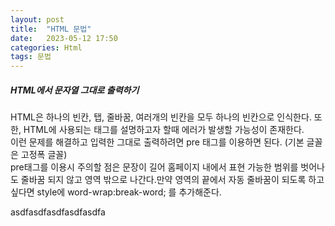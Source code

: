 ```yaml
---
layout: post
title:  "HTML 문법"
date:   2023-05-12 17:50
categories: Html
tags: 문법
---
```


<h5> HTML에서 문자열 그대로 출력하기  </h5>
<p> HTML은 하나의 빈칸, 탭, 줄바꿈, 여러개의 빈칸을 모두 하나의 빈칸으로 인식한다. 또한, HTML에 사용되는 태그를 설명하고자 할때 에러가 발생할 가능성이 존재한다.<br>
이런 문제를 해결하고 입력한 그대로 출력하려면 pre 태그를 이용하면 된다. (기본 글꼴은 고정폭 글꼴)<br>
pre태그를 이용시 주의할 점은 문장이 길어 홈페이지 내에서 표현 가능한 범위를 벗어나도 줄바꿈 되지 않고 영역 밖으로 나간다.만약 영역의 끝에서 자동 줄바꿈이 되도록 하고싶다면 style에 word-wrap:break-word; 를 추가해준다.</p>

asdfasdfasdfasdfasdfa